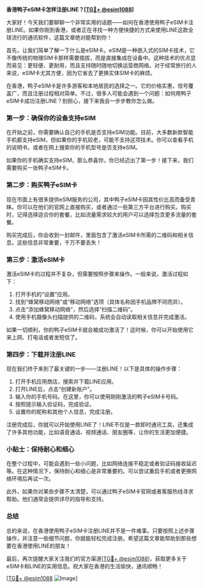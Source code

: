 **香港鸭子eSIM卡怎样注册LINE？[[TG💪+ @esim1088](https://t.me/s/esim1088)]**

大家好！今天我们要聊聊一个非常实用的话题——如何在香港使用鸭子eSIM卡注册LINE。如果你刚到香港，或者正在寻找一种方便快捷的方式来使用LINE这款全球流行的通讯软件，这篇文章绝对能帮到你！

首先，让我们简单了解一下什么是eSIM卡。eSIM是一种嵌入式的SIM卡技术，它不像传统的物理SIM卡那样需要插拔，而是直接集成在设备中。这种技术的优点显而易见：更轻便、更耐用，而且支持随时随地切换运营商网络。对于经常旅行的人来说，eSIM卡尤其方便，因为它省去了更换实体SIM卡的麻烦。

在香港，鸭子eSIM卡是许多游客和本地居民的选择之一。它的价格实惠，信号覆盖广，而且注册过程相对简单。不过，很多人可能会遇到一个问题：如何用鸭子eSIM卡成功注册LINE？别担心，接下来我会一步步教你怎么做。

### 第一步：确保你的设备支持eSIM

在开始之前，你需要确认自己的手机是否支持eSIM功能。目前，大多数新款智能手机都支持eSIM，但如果你的手机较老，可能不支持这项技术。你可以查看手机的说明书，或者在网上搜索你的手机型号是否支持eSIM。

如果你的手机确实支持eSIM，那么恭喜你，你已经迈出了第一步！接下来，我们需要购买一张鸭子eSIM卡。

### 第二步：购买鸭子eSIM卡

现在市面上有很多提供eSIM服务的公司，其中鸭子eSIM卡因其性价比高而备受青睐。你可以在他们的官网上直接购买，或者通过一些第三方平台进行购买。购买时，记得选择适合你的套餐，比如流量需求较大的用户可以选择包含更多流量的套餐。

购买完成后，你会收到一封邮件，里面包含了激活eSIM卡所需的二维码和相关信息。这些信息非常重要，千万不要丢失！

### 第三步：激活eSIM卡

激活eSIM卡的过程并不复杂，但需要按照步骤来操作。一般来说，激活过程如下：

1. 打开手机的“设置”应用。
2. 找到“蜂窝移动网络”或“移动网络”选项（具体名称因手机品牌不同而异）。
3. 点击“添加蜂窝移动网络”，然后选择“扫描二维码”。
4. 使用手机摄像头扫描提供的二维码，系统会自动读取相关信息并完成激活。

如果一切顺利，你的鸭子eSIM卡就会被成功激活了！这时候，你可以开始使用它来上网、打电话或者发短信了。

### 第四步：下载并注册LINE

现在我们终于来到了最关键的一步——注册LINE！以下是具体的操作步骤：

1. 打开手机应用商店，搜索并下载LINE应用。
2. 打开LINE后，点击“创建新账户”。
3. 输入你的手机号码。在这里，你可以使用刚刚激活的鸭子eSIM卡号码。
4. 按照提示输入验证码，完成验证。
5. 设置你的昵称和其他个人信息，完成注册。

注册完成后，你就可以开始使用LINE了！LINE不仅是一款即时通讯工具，还集成了许多其他功能，比如语音通话、视频通话、朋友圈等，让你的生活更加便捷。

### 小贴士：保持耐心和细心

在整个过程中，可能会遇到一些小问题，比如网络连接不稳定或者验证码接收延迟等。在这种情况下，保持耐心和细心是非常重要的。可以尝试重启手机或者更换网络环境后再试一次。

此外，如果你对某些步骤不太清楚，可以通过鸭子eSIM卡官网或者客服热线寻求帮助。他们通常会提供详尽的指导和支持。

### 总结

总的来说，在香港使用鸭子eSIM卡注册LINE并不是一件难事。只要按照上述步骤操作，并注意一些细节问题，你就能轻松完成注册。希望这篇文章能帮助到那些想要在香港使用LINE的朋友！

最后，再次提醒大家关注我们的官方渠道[[TG💪+ @esim1088](https://t.me/s/esim1088)]，获取更多关于eSIM卡和LINE的实用信息。祝大家在香港的生活愉快，通讯顺畅！

[[TG💪+ @esim1088](https://t.me/s/esim1088) ![Image](https://i.postimg.cc/4NQfJmqS/Snipaste-2025-05-13-00-14-12.png)]